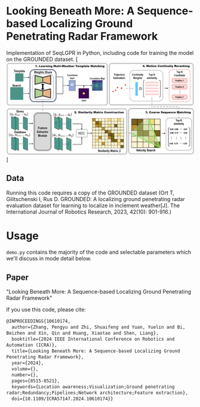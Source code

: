 # Looking Beneath More: A Sequence-based Localizing Ground Penetrating Radar Framework

Implementation of SeqLGPR in Python, including code for training the model on the GROUNDED dataset.
[![](cover.png)]

## Data

Running this code requires a copy of the GROUNDED dataset (Ort T, Gilitschenski I, Rus D. GROUNDED: A localizing ground penetrating radar evaluation dataset for learning to localize in inclement weather[J]. The International Journal of Robotics Research, 2023, 42(10): 901-916.)


# Usage

`demo.py` contains the majority of the code and selectable parameters which we'll discuss in mode detail below.


## Paper

"Looking Beneath More: A Sequence-based Localizing Ground Penetrating Radar Framework"

If you use this code, please cite:
```
@INPROCEEDINGS{10610174,
  author={Zhang, Pengyu and Zhi, Shuaifeng and Yuan, Yuelin and Bi, Beizhen and Xin, Qin and Huang, Xiaotao and Shen, Liang},
  booktitle={2024 IEEE International Conference on Robotics and Automation (ICRA)}, 
  title={Looking Beneath More: A Sequence-based Localizing Ground Penetrating Radar Framework}, 
  year={2024},
  volume={},
  number={},
  pages={8515-8521},
  keywords={Location awareness;Visualization;Ground penetrating radar;Redundancy;Pipelines;Network architecture;Feature extraction},
  doi={10.1109/ICRA57147.2024.10610174}}
```
